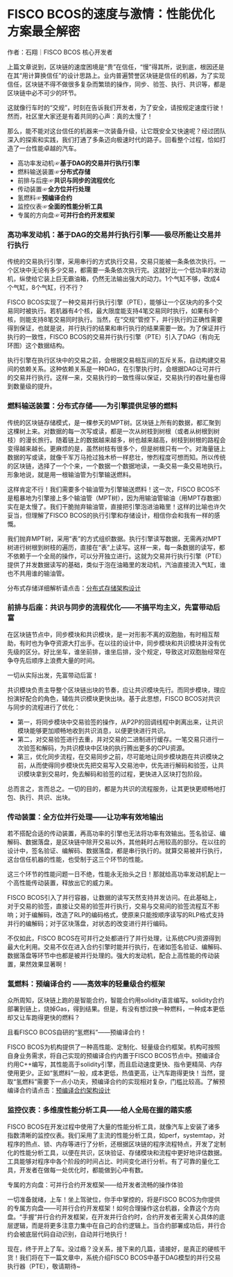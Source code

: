 # FISCO BCOS的速度与激情：性能优化方案最全解密


作者：石翔｜FISCO BCOS 核心开发者


上篇文章说到，区块链的速度困境是“贵”在信任，“慢”得其所，说到底，根因还是在其“用计算换信任”的设计思路上。业内普遍赞誉区块链是信任的机器，为了实现信任，区块链不得不做很多复杂而繁琐的操作，同步、验签、执行、共识等，都是区块链中必不可少的环节。

这就像行车时的“交规”，时刻在告诉我们开发者，为了安全，请按规定速度行驶！然而，社区里大家还是有着共同的心声：真的太慢了！

那么，能不能对这台信任的机器来一次装备升级，让它既安全又快速呢？经过团队深入的探索和实践，我们打通了多条迈向极速时代的路子。回看整个过程，恰如打造了一台性能卓越的汽车。

- 高功率发动机☞**基于DAG的交易并行执行引擎**
- 燃料输送装置☞**分布式存储**
- 前排与后座☞**共识与同步的流程优化**
- 传动装置☞**全方位并行处理**
- 氢燃料☞**预编译合约**
- 监控仪表☞**全面的性能分析工具**
- 专属的方向盘☞**可并行合约开发框架**

### 高功率发动机：基于DAG的交易并行执行引擎——极尽所能让交易并行执行

传统的交易执行引擎，采用串行的方式执行交易，交易只能被一条条依次执行。一个区块中无论有多少交易，都需要一条条依次执行完。这就好比一个低功率的发动机，纵使给它装上巨无霸油箱，仍然无法输出强大的动力。1个气缸不够，改成4个气缸，8个气缸，行不行？

FISCO BCOS实现了一种交易并行执行引擎（PTE），能够让一个区块内的多个交易同时被执行。若机器有4个核，最大限度能支持4笔交易同时执行，如果有8个核，则能支持8笔交易同时执行。当然，在“交规”管控下，并行执行的正确性需要得到保证，也就是说，并行执行的结果和串行执行的结果需要一致。为了保证并行执行的一致性，FISCO BCOS的交易并行执行引擎（PTE）引入了DAG（有向无环图）这个数据结构。

执行引擎在执行区块中的交易之前，会根据交易相互间的互斥关系，自动构建交易间的依赖关系。这种依赖关系是一种DAG，在引擎执行时，会根据DAG让可并行的交易并行执行。这样一来，交易执行的一致性得以保证，交易执行的吞吐量也得到数量级的提升。

### 燃料输送装置：分布式存储——为引擎提供足够的燃料

传统的区块链存储模式，是一棵参天的MPT树。区块链上所有的数据，都汇聚到这棵树上来。对数据的每一次写或读，都是一次从树枝到树根（或者从树根到树枝）的漫长旅行。随着链上的数据越来越多，树也越来越高，树枝到树根的路程会变得越来越长。更麻烦的是，虽然树枝有很多个，但是树根只有一个。对海量链上数据的写或读，就像千军万马抢过独木桥一样悲壮，惨烈程度可想而知。所以传统的区块链，选择了一个个来，一个数据一个数据地读，一条交易一条交易地执行。形象地说，就是用一根输油管为引擎输送燃料。

这样肯定不行！我们需要多个输油管为引擎输送燃料！这一次，FISCO BCOS不是粗暴地为引擎接上多个输油管（MPT树），因为用输油管输油（用MPT存数据）实在是太慢了。我们干脆抛弃输油管，直接把引擎泡进油箱里！这样的比喻也许欠妥当，但理解了FISCO BCOS的执行引擎和存储设计，相信你会和我有一样的感慨。

我们抛弃MPT树，采用“表”的方式组织数据。执行引擎读写数据，无需再对MPT树进行树根到树枝的遍历，直接在“表”上读写。这样一来，每一条数据的读写，都不依赖于一个全局的操作，可以分开独立进行。这就为交易并行执行引擎（PTE）提供了并发数据读写的基础，类似于泡在油箱里的发动机，汽油直接流入气缸，谁也不共用谁的输油管。

分布式存储详细解析请点击：[分布式存储架构设计](https://mp.weixin.qq.com/s?__biz=MzA3MTI5Njg4Mw==&mid=2247485336&idx=1&sn=ea3a7119634c1c27daa4ec2b9a9f278b&chksm=9f2ef584a8597c9288f8c5000c7def47c3c5b9dc64f25221985cd9e3743b9364a93933e51833&token=942411972&lang=zh_CN#rd)

### 前排与后座：共识与同步的流程优化——不搞平均主义，先富带动后富

在区块链节点中，同步模块和共识模块，是一对形影不离的双胞胎，有时相互帮助，有时也为争夺资源大打出手。在以往的设计中，同步模块和共识模块并没有优先级的区分。好比坐车，谁坐前排，谁坐后排，没个规定，导致这对双胞胎经常在争夺先后顺序上浪费大量的时间。

一切从实际出发，先富带动后富！

共识模块负责主导整个区块链出块的节奏，应让共识模块先行。而同步模块，理应扮演好配合的角色，辅佐共识模块更快出块。基于此思想，FISCO BCOS对共识与同步的流程进行了优化：

- 第一，将同步模块中交易验签的操作，从P2P的回调线程中剥离出来，让共识模块能够更加顺畅地收到共识消息，以便更快进行共识。
- 第二，对交易验签进行去重，并对交易的二进制进行缓存。一笔交易只进行一次验签和解码，为共识模块中区块的执行腾出更多的CPU资源。
- 第三，优化同步流程，在交易同步之前，尽可能地让同步模块跑在共识模块之前，从而使得同步模块优先把交易写入交易池中，优先进行解码和验签，让共识模块拿到交易时，免去解码和验签的过程，更快进入区块打包阶段。

总而言之，言而总之。一切的目的，都是为共识的流程服务，让其更快更顺畅地打包、执行、共识、出块。

### 传动装置：全方位并行处理——让功率有效地输出

若不搭配合适的传动装置，再高功率的引擎也无法将功率有效输出。签名验证、编解码、数据落盘，是区块链中除开交易以外，其他耗时占用较高的部分。在以往的设计中，签名验证、编解码、数据落盘，都是串行执行的。就算交易被并行执行，这台信任机器的性能，也受制于这三个环节的性能。

这三个环节的性能问题一日不绝，性能永无抬头之日！那就给高功率发动机配上一个高性能传动装置，释放出它的威力来。

FISCO BCOS引入了并行容器，让数据的读写天然支持并发访问。在此基础上，对于交易的验签，直接让交易的验签并行执行，交易与交易间的验签流程互不影响；对于编解码，改造了RLP的编码格式，使原来只能按顺序读写的RLP格式支持并行的编解码；对于区块落盘，对状态的改变进行并行编码。

不仅如此，FISCO BCOS在可并行之处都进行了并行处理，让系统CPU资源得到最大化利用。交易不仅在进入合约引擎时能并行执行，在诸如签名验证、编解码、数据落盘等环节中也都是被并行处理的。强大的发动机，配合上高性能的传动装置，果然效果显著啊！

### 氢燃料：预编译合约 ——高效率的轻量级合约框架

众所周知，区块链上跑的是智能合约，智能合约用solidity语言编写。solidity合约部署到链上，烧掉Gas，得到结果。但是，有没有想过换一种燃料，一种成本更低却又让车跑得更快的燃料？

且看FISCO BCOS自研的“氢燃料”——预编译合约！

FISCO BCOS为机构提供了一种高性能、定制化、轻量级合约框架。机构可按照自身业务需求，将自己实现的预编译合约内置于FISCO BCOS节点中。预编译合约用C++编写，其性能高于solidity引擎，而且启动速度更快、指令更精简、内存使用更少。正如“氢燃料”一般，成本更低，热值更高，让汽车跑得更快！当然，提取“氢燃料”需要下一点小功夫，预编译合约的实现相对复杂，门槛比较高。了解预编译合约请点击：[预编译合约架构设计](http://mp.weixin.qq.com/s?__biz=MzU5NTg0MjA4MA==&mid=2247484055&idx=1&sn=2f33d5231784147ed61cb6da85e6d74d&chksm=fe6a87d8c91d0ece832d34c0345d1795c4b88daf9b4af815e94987d4f7abd899a464d0075e09&scene=21#wechat_redirect)

### 监控仪表：多维度性能分析工具——给人全局在握的踏实感

FISCO BCOS在开发过程中使用了大量的性能分析工具，就像汽车上安装了诸多指数清晰的监控仪表。我们采用了主流的性能分析工具，如perf，systemtap，对程序的热点、锁、内存等进行了分析，还根据区块链的程序流程特点，开发了定制化的性能分析工具，以便在共识，区块验证、存储模块和流程中更好地评估数据。工具能够对程序中各个阶段的时间占比、时间变化进行分析。有了可靠的量化工具，开发者在做每一处优化时，都能做到心中有数。

专属的方向盘：可并行合约开发框架——给开发者流畅的操作体验

一切准备就绪，上车！坐上驾驶位，你手中掌控的，将是FISCO BCOS为你提供的专属方向盘——可并行合约开发框架！如何合理操作这台机器，全靠这个方向盘。“手握”并行合约开发框架，在开发并行合约时，合约开发者无需关心具体的底层逻辑，而是将更多注意力集中在自己的合约逻辑上。当合约部署成功后，并行合约会被底层代码自动识别，自动并行地执行！

现在，终于开上了车。没过瘾？没关系，接下来的几篇，请接好，是真正的硬核干货！我们将在下一篇文章中，系统介绍FISCO BCOS中基于DAG模型的并行交易执行器（PTE），敬请期待~